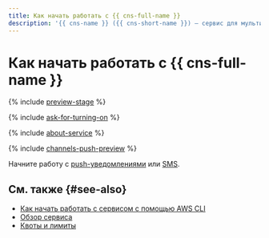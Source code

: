 ```yaml
---
title: Как начать работать с {{ cns-full-name }}
description: '{{ cns-name }} ({{ cns-short-name }}) — сервис для мультиканальной отправки уведомлений пользователям. HTTP API сервиса совместим с Amazon SNS API.'
---
```


# Как начать работать с {{ cns-full-name }}

{% include [preview-stage](../_includes/notifications/preview-stage.md) %}

{% include [ask-for-turning-on](../_includes/notifications/ask-for-turning-on.md) %}

{% include [about-service](../_includes/notifications/about-service.md) %}

{% include [channels-push-preview](../_includes/notifications/channels-push-preview.md) %}

Начните работу с [push-уведомлениями](quickstart-push.md) или [SMS](quickstart-sms.md).

## См. также {#see-also}

* [Как начать работать с сервисом с помощью AWS CLI](./tools/aws-cli.md)
* [Обзор сервиса](./concepts/index.md)
* [Квоты и лимиты](./concepts/limits.md)

